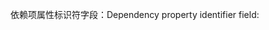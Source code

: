 <span data-ttu-id="43398-101">依赖项属性标识符字段：</span><span class="sxs-lookup"><span data-stu-id="43398-101">Dependency property identifier field:</span></span>
